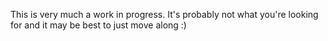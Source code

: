 This is very much a work in progress. It's probably not what you're looking for and it may be best to just move along :) 